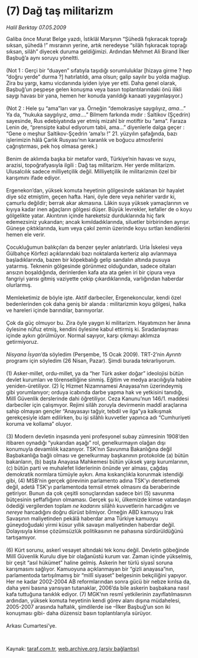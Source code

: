 # (7) Dağ taş militarizm

*Halil Berktay 07.05.2009*

<div class="taraf_structure_2col_1zq">
<div class="margen_n">



 <p>Galiba önce Murat Belge yazdı, İstiklâl Marşının “Şühedâ fışkıracak toprağı sıksan, şühedâ !” mısraının yerine, artık neredeyse “silâh fışkıracak toprağı sıksan, silâh” diyecek duruma geldiğimizi. Ardından Mehmet Ali Birand İlker Başbuğ’a aynı soruyu yöneltti. <br/><br/>(Not 1 : Gerçi bir “duayen” sıfatıyla taşıdığı sorumluluklar [hizaya girme ? hep “doğru yerde” durma ?] hatırlatıldı, ama olsun; galip sayılır bu yolda mağlup. Zira bu yargı, kamu vicdanında iyiden iyiye yer etti. Daha genel olarak, Başbuğ’un peşpeşe gelen konuşma veya basın toplantılarındaki önü ilikli saygı havası bir yana, hemen her konuda yanıldığı kanaati yaygınlaşıyor.) <br/><br/>(Not 2 : Hele şu “ama”ları var ya. Örneğin “demokrasiye saygılıyız, <i>ama</i>...” Ya da, “hukuka saygılıyız, <i>ama</i>....” Bilmem farkında mıdır : Saltikov (Şçedrin) sayesinde, Rus edebiyatında yer etmiş mizahî bir motiftir bu “ama”. Faraza Lenin de, “prensipte kabul ediyorum tabii, ama...” diyenlerle dalga geçer : “Gene o meşhur Saltikov-Şçedrin ‘ama’sı !” 21. yüzyılın şafağında, bazı işlerimizin hâlâ Çarlık Rusyası’nın karanlık ve boğucu atmosferini çağrıştırması, pek hoş olmasa gerek.) <br/><br/>Benim de aklımda başka bir metafor vardı, Türkiye’nin havası ve suyu, arazisi, topoğrafyasıyla ilgili : Dağ taş militarizm. Her yerde militarizm. Ulusalcılık sadece milliyetçilik değil. Milliyetçilik ile militarizmin özel bir karışımını ifade ediyor. <br/><br/>Ergenekon’dan, yüksek komuta heyetinin gölgesinde saklanan bir hayalet diye söz etmiştim, geçen hafta. Hani, öyle dere veya nehirler vardır ki, çamurlu değildir; berrak akar akmasına. Lâkin suya yüksek yamaçlarının ve kıyıya kadar inen ağaçların gölgesi düşer. Büyük levrekler, kefaller de o koyu gölgelikte yatar. Akıntının içinde hareketsiz durduklarında hiç fark edemezsiniz yukarıdan; ancak kımıldadıklarında, siluetler birbirinden ayrışır. Güneşe çıktıklarında, kum veya çakıl zemin üzerinde koyu sırtları kendilerini hemen ele verir. <br/><br/>Çocukluğumun balıkçıları da benzer şeyler anlatırlardı. Urla İskelesi veya Gülbahçe Körfezi açıklarındaki bazı noktalarda kerteriz alıp avlanmaya başladıklarında, bazen bir köpekbalığı gelip sandalın altında pusuya yatarmış. Teknenin gölgesinde görünmez olduğundan, sadece oltaları ansızın boşaldığında, derinlerden kafa ata ata gelen iri bir çipura veya fangriyi yarısı gitmiş vaziyette çekip çıkardıklarında, varlığından haberdar olurlarmış. <br/><br/>Memleketimiz de böyle işte. Aktif darbeciler, Ergenekoncular, kendi özel bedenlerinden çok daha geniş bir alanda : militarizmin koyu gölgesi, halka ve hareleri içinde barındılar, barınıyorlar. <br/><br/>Çok da güç olmuyor bu. Zira öyle yaygın ki militarizm. Hayatımızın her ânına öylesine nüfuz etmiş, kendini öylesine kabul ettirmiş ki. Sıradanlaşması içinde aykırı görülmüyor. Normal sayıyor, karşı çıkmayı aklımıza getirmiyoruz. <i><br/><br/>Nisyana İsyan</i>’da söyledim (Perşembe, 15 Ocak 2009). TRT-2’nin <i>Ayrıntı</i> programı için söyledim (26 Nisan, Pazar). Şimdi burada tekrarlıyorum. <br/><br/>(1) Asker-millet, ordu-millet, ya da “her Türk asker doğar” ideolojisi bütün devlet kurumları ve törenselliğine sinmiş. Eğitim ve medya aracılığıyla habire yeniden-üretiliyor. (2) İç Hizmet Nizamnamesi Anayasa’nın üzerindeymiş gibi yorumlanıyor; orduya icabında darbe yapma hak ve yetkisini tanıdığı, Millî Güvenlik derslerinde dahi öğretiliyor. Ceza Kanunu’nun 146/1. maddesi darbeciler için çalışmıyor. Rejimi silâh zoruyla devirmenin maddî araçlarına sahip olmayan gençler “Anayasayı tağyir, tebdil ve ilga”ya kalkışmak gerekçesiyle idam edilirken, bu işi silâhlı kuvvetler yapınca adı “Cumhuriyeti koruma ve kollama” oluyor. <br/><br/>(3) Modern devletin inşasında yeni profesyonel subay zümresinin 1908’den itibaren oynadığı “yukarıdan aşağı” rol, genelkurmayın olağan dışı konumuyla devamlılık kazanıyor. TSK’nın Savunma Bakanlığına değil Başbakanlığa bağlı olması ve genelkurmay başkanının protokolde (a) bütün bakanların, (b) başta Anayasa Mahkemesi bütün yüksek yargı kurumlarının, (c) bütün parti ve muhalefet liderlerinin önünde yer alması, çağdaş demokratik normlara tümüyle aykırı. Ama kıskançlıkla korunmak istendiği gibi, (4) MSB’nin gerçek görevinin parlamento adına TSK’yı denetlemek değil, adetâ TSK’yı parlamentoda temsil etmek olmasını da beraberinde getiriyor. Bunun da çok çeşitli sonuçlarından sadece biri (5) savunma bütçesinin şeffaflığının olmaması. Gerçek şu ki, ülkemizde kimse vatandaşın ödediği vergilerden toplam <i>ne kadarını</i> silâhlı kuvvetlerin harcadığını ve <i>nereye</i> harcadığını doğru dürüst bilmiyor. Örneğin ABD kamuoyu Irak Savaşının maliyetinden pekâlâ haberdar ama Türkiye kamuoyu güneydoğudaki yirmi küsur yıllık savaşın maliyetinden haberdar değil. Dolayısıyla kimse çözümsüzlük politikasının ne pahasına sürdürüldüğünü tartışamıyor. <br/><br/>(6) Kürt sorunu, askerî vesayet altındaki tek konu değil. Devletin göbeğinde Millî Güvenlik Kurulu diye bir olağanüstü kurum var. Zaman içinde yükselmiş, bir çeşit “asıl hükümet” haline gelmiş. Askerin her türlü siyasî soruna karışmasını sağlıyor. Kamuoyuna açıklanmayan bir “gizli anayasa”nın, parlamentoda tartışılmamış bir “millî siyaset” belgesinin bekçiliğini yapıyor. Her ne kadar 2002-2004 AB reformlarından sonra gücü bir nebze kırılsa da, daha yeni basına yansıyan tutanaklar, 2006’da bile askerin başbakana nasıl kafa tuttuğuna tanıklık ediyor. (7) MGK’nın resmî yetkilerinin zayıflatılmasının ardından, yüksek komuta heyetinin kendi görev alanı dışına müdahelesi, 2005-2007 arasında haftalık, şimdilerde ise –İlker Başbuğ’un son iki konuşması gibi- daha düzensiz basın toplantılarıyla sürüyor. <br/><br/>Arkası Cumartesi’ye.</p>

<br/>


<div id="taraf_not">
</div>

</div>


</div>

Kaynak: [taraf.com.tr](http://www.taraf.com.tr:80/makale/5395.htm), [web.archive.org (arşiv bağlantısı)](http://web.archive.org/web/20090521202839/http://www.taraf.com.tr:80/makale/5395.htm)
